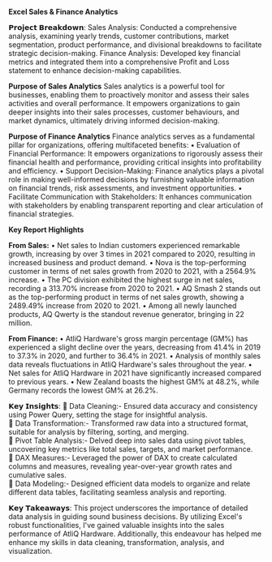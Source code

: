 **Excel Sales & Finance Analytics**

𝗣𝗿𝗼𝗷𝗲𝗰𝘁 𝗕𝗿𝗲𝗮𝗸𝗱𝗼𝘄𝗻:
Sales Analysis: Conducted a comprehensive analysis, examining yearly trends, customer contributions, market segmentation, product performance, and divisional breakdowns to facilitate strategic decision-making.
Finance Analysis: Developed key financial metrics and integrated them into a comprehensive Profit and Loss statement to enhance decision-making capabilities.

**Purpose of Sales Analytics**
Sales analytics is a powerful tool for businesses, enabling them to proactively monitor and assess their sales activities and overall performance. It empowers organizations to gain deeper insights into their sales processes, customer behaviours, and market dynamics, ultimately driving informed decision-making.

**Purpose of Finance Analytics**
Finance analytics serves as a fundamental pillar for organizations, offering multifaceted benefits:
•	Evaluation of Financial Performance: It empowers organizations to rigorously assess their financial health and performance, providing critical insights into profitability and efficiency.
•	Support Decision-Making: Finance analytics plays a pivotal role in making well-informed decisions by furnishing valuable information on financial trends, risk assessments, and investment opportunities.
•	Facilitate Communication with Stakeholders: It enhances communication with stakeholders by enabling transparent reporting and clear articulation of financial strategies.

**Key Report Highlights**

**From Sales:**
•	Net sales to Indian customers experienced remarkable growth, increasing by over 3 times in 2021 compared to 2020, resulting in increased business and product demand.
•	Nova is the top-performing customer in terms of net sales growth from 2020 to 2021, with a 2564.9% increase.
•	The PC division exhibited the highest surge in net sales, recording a 313.70% increase from 2020 to 2021.
•	AQ Smash 2 stands out as the top-performing product in terms of net sales growth, showing a 2489.49% increase from 2020 to 2021.
•	Among all newly launched products, AQ Qwerty is the standout revenue generator, bringing in 22 million.

**From Finance:**
•	AtliQ Hardware's gross margin percentage (GM%) has experienced a slight decline over the years, decreasing from 41.4% in 2019 to 37.3% in 2020, and further to 36.4% in 2021.
•	Analysis of monthly sales data reveals fluctuations in AtliQ Hardware's sales throughout the year.
•	Net sales for AtliQ Hardware in 2021 have significantly increased compared to previous years.
•	New Zealand boasts the highest GM% at 48.2%, while Germany records the lowest GM% at 26.2%.


𝗞𝗲𝘆 𝗜𝗻𝘀𝗶𝗴𝗵𝘁𝘀:
💠 Data Cleaning:- Ensured data accuracy and consistency using Power Query, setting the stage for insightful analysis.           
💠 Data Transformation:- Transformed raw data into a structured format, suitable for analysis by filtering, sorting, and merging.         
💠 Pivot Table Analysis:- Delved deep into sales data using pivot tables, uncovering key metrics like total sales, targets, and market performance.          
💠 DAX Measures:- Leveraged the power of DAX to create calculated columns and measures, revealing year-over-year growth rates and cumulative sales.         
💠 Data Modeling:- Designed efficient data models to organize and relate different data tables, facilitating seamless analysis and reporting.         

𝗞𝗲𝘆 𝗧𝗮𝗸𝗲𝗮𝘄𝗮𝘆𝘀: This project underscores the importance of detailed data analysis in guiding sound business decisions. By utilizing Excel's robust functionalities, I've gained valuable insights into the sales performance of AtliQ Hardware. Additionally, this endeavour has helped me enhance my skills in data cleaning, transformation, analysis, and visualization.
